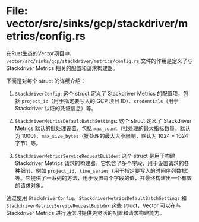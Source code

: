 # File: vector/src/sinks/gcp/stackdriver/metrics/config.rs

在Rust生态的Vector项目中，`vector/src/sinks/gcp/stackdriver/metrics/config.rs` 文件的作用是定义了与 Stackdriver Metrics 相关的配置和请求构建器。

下面是对每个 struct 的详细介绍：

1. `StackdriverConfig`: 这个 struct 定义了 Stackdriver Metrics 的配置项，包括 `project_id`（用于指定要写入的 GCP 项目 ID）、`credentials`（用于 Stackdriver 认证的凭证信息）等。

2. `StackdriverMetricsDefaultBatchSettings`: 这个 struct 定义了 Stackdriver Metrics 默认的批处理设置，包括 `max_count`（批处理的最大指标数量，默认为 1000）、`max_size_bytes`（批处理的最大大小限制，默认为 1024 * 1024 字节）等。

3. `StackdriverMetricsServiceRequestBuilder`: 这个 struct 是用于构建 Stackdriver Metrics 请求的构建器。它包含了多个字段，用于设置请求的各种细节，例如 `project_id`、`time_series`（用于指定要写入的时间序列数据）等。它提供了一系列的方法，用于设置每个字段的值，并最终构建出一个有效的请求对象。

通过使用 `StackdriverConfig`、`StackdriverMetricsDefaultBatchSettings` 和 `StackdriverMetricsServiceRequestBuilder` 这些 struct，Vector 可以在与 Stackdriver Metrics 进行通信时提供更灵活的配置和请求构建能力。

